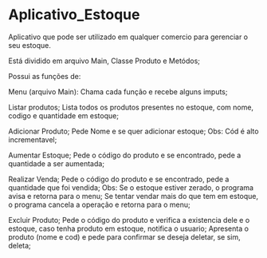 # Aplicativo_Estoque
Aplicativo que pode ser utilizado em qualquer comercio para gerenciar o seu estoque.

Está dividido em arquivo Main, Classe Produto e Metódos;

Possui as funções de:

Menu (arquivo Main):
  Chama cada função e recebe alguns imputs;

Listar produtos;
  Lista todos os produtos presentes no estoque, com nome, codigo e quantidade em estoque;
  
Adicionar Produto;
  Pede Nome e se quer adicionar estoque;
  Obs: Cód é alto incrementavel;
  
Aumentar Estoque;
  Pede o código do produto e se encontrado, pede a quantidade a ser aumentada;
  
Realizar Venda;
  Pede o código do produto e se encontrado, pede a quantidade que foi vendida;
  Obs: Se o estoque estiver zerado, o programa avisa e retorna para o menu;
        Se tentar vendar mais do que tem em estoque, o programa cancela a  operação e retorna para o menu;
  
Excluir Produto;
  Pede o código do produto e verifica a existencia dele e o estoque, caso tenha produto em estoque, notifica o usuario;
  Apresenta o produto (nome e cod) e pede para confirmar se deseja deletar, se sim, deleta;
